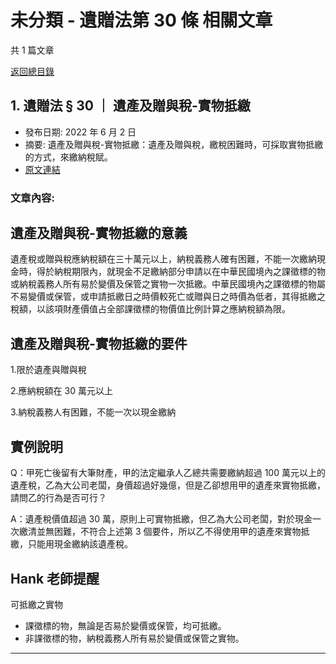 # 未分類 - 遺贈法第 30 條 相關文章

共 1 篇文章

[返回總目錄](00_總目錄.md)

## 1. 遺贈法 § 30 ｜ 遺產及贈與稅-實物抵繳

- 發布日期: 2022 年 6 月 2 日
- 摘要: 遺產及贈與稅-實物抵繳：遺產及贈與稅，繳稅困難時，可採取實物抵繳的方式，來繳納稅賦。
- [原文連結](https://www.jasper-realestate.com/%e9%81%ba%e8%b4%88%e6%b3%95-30-%e9%81%ba%e7%94%a2%e5%8f%8a%e8%b4%88%e8%88%87%e7%a8%85-%e5%af%a6%e7%89%a9%e6%8a%b5%e7%b9%b3/)

### 文章內容:

## 遺產及贈與稅-實物抵繳的意義

遺產稅或贈與稅應納稅額在三十萬元以上，納稅義務人確有困難，不能一次繳納現金時，得於納稅期限內，就現金不足繳納部分申請以在中華民國境內之課徵標的物或納稅義務人所有易於變價及保管之實物一次抵繳。中華民國境內之課徵標的物屬不易變價或保管，或申請抵繳日之時價較死亡或贈與日之時價為低者，其得抵繳之稅額，以該項財產價值占全部課徵標的物價值比例計算之應納稅額為限。

## 遺產及贈與稅-實物抵繳的要件

1.限於遺產與贈與稅

2.應納稅額在 30 萬元以上

3.納稅義務人有困難，不能一次以現金繳納

## 實例說明

Q：甲死亡後留有大筆財產，甲的法定繼承人乙總共需要繳納超過 100 萬元以上的遺產稅，乙為大公司老闆，身價超過好幾億，但是乙卻想用甲的遺產來實物抵繳，請問乙的行為是否可行？

A：遺產稅價值超過 30 萬，原則上可實物抵繳，但乙為大公司老闆，對於現金一次繳清並無困難，不符合上述第 3 個要件，所以乙不得使用甲的遺產來實物抵繳，只能用現金繳納該遺產稅。

## Hank 老師提醒

可抵繳之實物

- 課徵標的物，無論是否易於變價或保管，均可抵繳。
- 非課徵標的物，納稅義務人所有易於變價或保管之實物。

---

